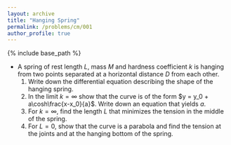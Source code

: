 ```yaml
---
layout: archive
title: "Hanging Spring"
permalink: /problems/cm/001
author_profile: true
---
```


{% include base_path %}

* A spring of rest length $L$, mass $M$ and hardness coefficient $k$ is hanging from two points separated at a horizontal distance $D$ from each other. 
    1. Write down the differential equation describing the shape of the hanging spring.
    1. In the limit $k=\infty$ show that the curve is of the form $y = y_0 + a\cosh\frac{x-x_0}{a}$. Write down an equation that yields $a$.
    1. For $k=\infty$, find the length $L$ that minimizes the tension in the middle of the spring.
    1. For $L=0$, show that the curve is a parabola and find the tension at the joints and at the hanging bottom of the spring.

